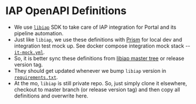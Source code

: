 # IAP OpenAPI Definitions

- We use [`libiap`](https://umccr-illumina.github.io/libiap/) SDK to take care of IAP integration for Portal and its pipeline automation.
- Just like `libiap`, we use these definitions with [Prism](https://github.com/stoplightio/prism) for local dev and integration test mock up. See docker compose integration mock stack -- [`it-mock.yml`](../it-mock.yml).
- So, it is better sync these definitions from [libiap master tree](https://github.com/umccr-illumina/libiap/tree/master/swagger) or release version tag.
- They should get updated whenever we bump `libiap` version in [`requirements.txt`](../requirements.txt).
- At the mo, `libiap` is still private repo. So, just simply clone it elsewhere, checkout to master branch (or release version tag) and then copy all definitions and overwrite here.
